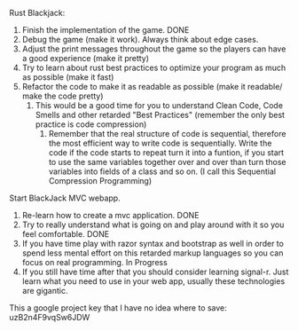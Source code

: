 Rust Blackjack:
1. Finish the implementation of the game. DONE
2. Debug the game (make it work). Always think about edge cases.
3. Adjust the print messages throughout the game so the players can have a good experience (make it pretty)
4. Try to learn about rust best practices to optimize your program as much as possible (make it fast)
5.  Refactor the code to make it as readable as possible (make it readable/ make the code pretty)
	1. This would be a good time for you to understand Clean Code, Code Smells  and other retarded "Best Practices" (remember the only best practice is code compression)
		1. Remember that the real structure of code is sequential, therefore the most efficient way to write code is sequentially. Write the code if the code starts to repeat turn it into a funtion, if you start to use the same variables together over and over than turn those variables into fields of a class and so on. (I call this Sequential Compression Programming) 



Start BlackJack MVC webapp.

1. Re-learn how to create a mvc application. DONE
2. Try to really understand what is going on and play around with it so you feel comfortable. DONE
3. If you have time play with razor syntax and bootstrap as well in order to spend less mental effort on this retarded markup  languages so you can focus on real programming. In Progress
4. If you still have time after that you should consider learning signal-r. Just learn what you need to use in your web app, usually these technologies are gigantic.


This a google project key that I have no idea where to save: uzB2n4F9vqSw6JDW